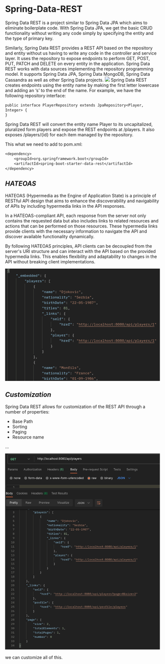 # Spring-Data-REST

Spring Data REST is a project similar to Spring Data JPA which aims to eliminate boilerplate code. With Spring Data JPA,
we get the basic CRUD functionality without writing any code simply by specifying the entity and the type of primary
key.

Similarly, Spring Data REST provides a REST API based on the repository and entity without us having to write any code
in the controller and service layer. It uses the repository to expose endpoints to perform GET, POST, PUT, PATCH and
DELETE on every entity in the application. Spring Data REST works with data sources implementing the repository
programming model. It supports Spring Data JPA, Spring Data MongoDB, Spring Data Cassandra as well as other Spring Data
projects.
![](/nfs/homes/ael-oual/Downloads/springdata/imgs/SpringDataWork.png)
Spring Data REST creates endpoints using the entity name by making the first letter lowercase and adding an ‘s’ to the
end of the name. For example, we have the following repository interface:

    public interface PlayerRepository extends JpaRepository<Player, Integer> {
    }

Spring Data REST will convert the entity name Player to its uncapitalized, pluralized form players and expose the REST
endpoints at /players. It also exposes /players/{id} for each item managed by the repository.

This what we need to add to pom.xml:

    <dependency>
        <groupId>org.springframework.boot</groupId>
        <artifactId>spring-boot-starter-data-rest</artifactId>
    </dependency>

## **_HATEOAS_**

HATEOAS (Hypermedia as the Engine of Application State) is a principle of RESTful API design that aims to enhance the
discoverability and navigability of APIs by including hypermedia links in the API responses.

In a HATEOAS-compliant API, each response from the server not only contains the requested data but also includes links
to related resources and actions that can be performed on those resources. These hypermedia links provide clients with
the necessary information to navigate the API and discover available functionality dynamically.

By following HATEOAS principles, API clients can be decoupled from the server's URI structure and can interact with the
API based on the provided hypermedia links. This enables flexibility and adaptability to changes in the API without
breaking client implementations.

![](imgs/hdata.png)

## **_Customization_**

Spring Data REST allows for customization of the REST API through a number of properties:
*   Base Path
*   Sorting
*   Paging
*   Resource name

...

![](imgs/customize.png)

we can customize all of this.